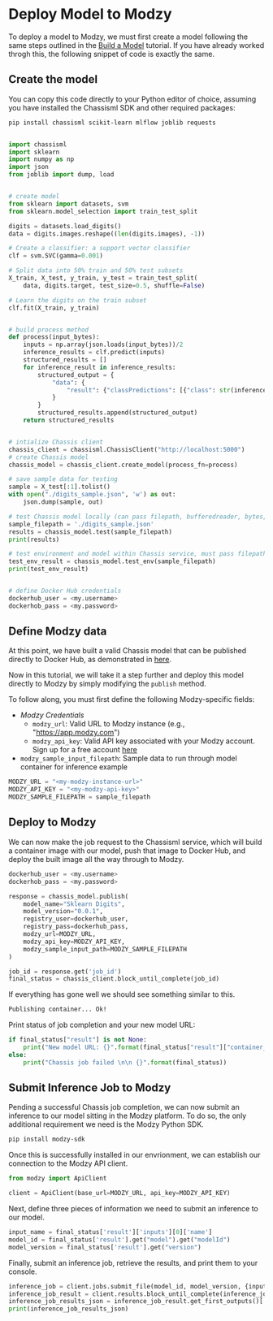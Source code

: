 # Deploy Model to Modzy

<!-- TODO: add link to google colab notebook -->

To deploy a model to Modzy, we must first create a model following the same steps outlined in the [Build a Model](https://chassis.ml/tutorials/ds-connect/) tutorial. If you have already worked throgh this, the following snippet of code is exactly the same.
## Create the model

You can copy this code directly to your Python editor of choice, assuming you have installed the Chassisml SDK and other required packages: 
```bash
pip install chassisml scikit-learn mlflow joblib requests
```

```python

import chassisml
import sklearn
import numpy as np
import json
from joblib import dump, load


# create model
from sklearn import datasets, svm
from sklearn.model_selection import train_test_split

digits = datasets.load_digits()
data = digits.images.reshape((len(digits.images), -1))

# Create a classifier: a support vector classifier
clf = svm.SVC(gamma=0.001)

# Split data into 50% train and 50% test subsets
X_train, X_test, y_train, y_test = train_test_split(
    data, digits.target, test_size=0.5, shuffle=False)

# Learn the digits on the train subset
clf.fit(X_train, y_train)


# build process method
def process(input_bytes):
    inputs = np.array(json.loads(input_bytes))/2
    inference_results = clf.predict(inputs)
    structured_results = []
    for inference_result in inference_results:
        structured_output = {
            "data": {
                "result": {"classPredictions": [{"class": str(inference_result), "score": str(1)}]}
            }
        }
        structured_results.append(structured_output)
    return structured_results


# intialize Chassis client
chassis_client = chassisml.ChassisClient("http://localhost:5000")
# create Chassis model
chassis_model = chassis_client.create_model(process_fn=process)

# save sample data for testing
sample = X_test[:1].tolist()
with open("./digits_sample.json", 'w') as out:
    json.dump(sample, out)

# test Chassis model locally (can pass filepath, bufferedreader, bytes, or text here):
sample_filepath = './digits_sample.json'
results = chassis_model.test(sample_filepath)
print(results)

# test environment and model within Chassis service, must pass filepath here:
test_env_result = chassis_model.test_env(sample_filepath)
print(test_env_result)


# define Docker Hub credentials
dockerhub_user = <my.username>
dockerhob_pass = <my.password>
```

## Define Modzy data

At this point, we have built a valid Chassis model that can be published directly to Docker Hub, as demonstrated in [here](https://chassis.ml/tutorials/ds-connect/#build-the-image-and-publish-to-modzy). 

Now in this tutorial, we will take it a step further and deploy this model directly to Modzy by simply modifying the `publish` method.

To follow along, you must first define the following Modzy-specific fields:

* *Modzy Credentials*
    * `modzy_url`: Valid URL to Modzy instance (e.g., "https://app.modzy.com")
    * `modzy_api_key`: Valid API key associated with your Modzy account. Sign up for a free account [here](https://www.modzy.com/try-free/)
* `modzy_sample_input_filepath`: Sample data to run through model container for inference example

```python
MODZY_URL = "<my-modzy-instance-url>"
MODZY_API_KEY = "<my-modzy-api-key>"
MODZY_SAMPLE_FILEPATH = sample_filepath
```
## Deploy to Modzy

We can now make the job request to the Chassisml service, which will build a container image with our model, push that image to Docker Hub, and deploy the built image all the way through to Modzy.  

```python
dockerhub_user = <my.username>
dockerhob_pass = <my.password>

response = chassis_model.publish(
    model_name="Sklearn Digits",
    model_version="0.0.1",
    registry_user=dockerhub_user,
    registry_pass=dockerhub_pass,
    modzy_url=MODZY_URL,
    modzy_api_key=MODZY_API_KEY,
    modzy_sample_input_path=MODZY_SAMPLE_FILEPATH
)

job_id = response.get('job_id')
final_status = chassis_client.block_until_complete(job_id)
```

If everything has gone well we should see something similar to this.

```bash
Publishing container... Ok!
```

Print status of job completion and your new model URL:
```python
if final_status["result"] is not None:
    print("New model URL: {}".format(final_status["result"]["container_url"]))
else:
    print("Chassis job failed \n\n {}".format(final_status))
```

## Submit Inference Job to Modzy

Pending a successful Chassis job completion, we can now submit an inference to our model sitting in the Modzy platform. To do so, the only additional requirement we need is the Modzy Python SDK.

```bash
pip install modzy-sdk
```

Once this is successfully installed in our envrionment, we can establish our connection to the Modzy API client.

```python
from modzy import ApiClient

client = ApiClient(base_url=MODZY_URL, api_key=MODZY_API_KEY)
```

Next, define three pieces of information we need to submit an inference to our model.

```python
input_name = final_status['result']['inputs'][0]['name']
model_id = final_status['result'].get("model").get("modelId")
model_version = final_status['result'].get("version")
```

Finally, submit an inference job, retrieve the results, and print them to your console.

```python
inference_job = client.jobs.submit_file(model_id, model_version, {input_name: sample_filepath})
inference_job_result = client.results.block_until_complete(inference_job, timeout=None)
inference_job_results_json = inference_job_result.get_first_outputs()['results.json']
print(inference_job_results_json)
```